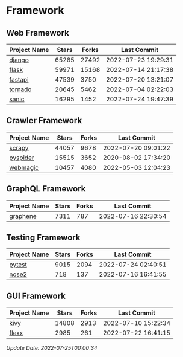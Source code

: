 # Framework

## Web Framework
| Project Name | Stars | Forks | Last Commit |
| ------------ | ----- | ----- | ----------- |
| [django](https://github.com/django/django) | 65285 | 27492 | 2022-07-23 19:29:31 |
| [flask](https://github.com/pallets/flask) | 59971 | 15168 | 2022-07-14 21:17:38 |
| [fastapi](https://github.com/tiangolo/fastapi) | 47539 | 3750 | 2022-07-20 13:21:07 |
| [tornado](https://github.com/tornadoweb/tornado) | 20645 | 5462 | 2022-07-04 02:22:03 |
| [sanic](https://github.com/sanic-org/sanic) | 16295 | 1452 | 2022-07-24 19:47:39 |

## Crawler Framework
| Project Name | Stars | Forks | Last Commit |
| ------------ | ----- | ----- | ----------- |
| [scrapy](https://github.com/scrapy/scrapy) | 44057 | 9678 | 2022-07-20 09:01:22 |
| [pyspider](https://github.com/binux/pyspider) | 15515 | 3652 | 2020-08-02 17:34:20 |
| [webmagic](https://github.com/code4craft/webmagic) | 10457 | 4080 | 2022-05-03 12:04:23 |

## GraphQL Framework
| Project Name | Stars | Forks | Last Commit |
| ------------ | ----- | ----- | ----------- |
| [graphene](https://github.com/graphql-python/graphene) | 7311 | 787 | 2022-07-16 22:30:54 |

## Testing Framework
| Project Name | Stars | Forks | Last Commit |
| ------------ | ----- | ----- | ----------- |
| [pytest](https://github.com/pytest-dev/pytest) | 9015 | 2094 | 2022-07-24 02:40:51 |
| [nose2](https://github.com/nose-devs/nose2) | 718 | 137 | 2022-07-16 16:41:55 |

## GUI Framework
| Project Name | Stars | Forks | Last Commit |
| ------------ | ----- | ----- | ----------- |
| [kivy](https://github.com/kivy/kivy) | 14808 | 2913 | 2022-07-10 15:22:34 |
| [flexx](https://github.com/flexxui/flexx) | 2985 | 261 | 2022-07-22 16:41:15 |

*Update Date: 2022-07-25T00:00:34*